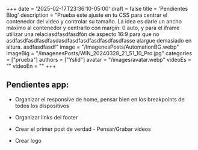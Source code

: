 +++
date = '2025-02-17T23:36:10-05:00'
draft = false
title = 'Pendientes Blog'
description = "Prueba este ajuste en tu CSS para centrar el contenedor del video y controlar su tamaño. La idea es darle un ancho máximo al contenedor y centrarlo con margin: 0 auto, y para el iframe utilizar una relaciasdfasdfasdfón de aspecto 16:9 para que no asdfasdfasdfasdfasdasdfasdfasdfasdfasdfasdfasse alargue demasiado en altura. asdfasdfasdf"
image = "/ImagenesPosts/AutomationBG.webp"
imageBig = "/ImagenesPosts/WIN_20240328_21_51_10_Pro.jpg"
categories = ["prueba"]
authors = ["Yslid"]
avatar = "/images/avatar.webp"
videoEs = ""
videoEn = ""
+++

## Pendientes app:

- Organizar el responsive de home, pensar bien en los breakpoints de todos los dispositivos

- Organizar links del footer

- Crear el primer post de verdad - Pensar/Grabar videos

- Crear logo